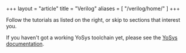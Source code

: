 +++
layout = "article"
title = "Verilog"
aliases = [
    "/verilog/home/"
]
+++

Follow the tutorials as listed on the right, or skip to sections that interest you.

If you haven't got a working YoSys toolchain yet, please see the <a href="/docs/home">YoSys documentation</a>.

